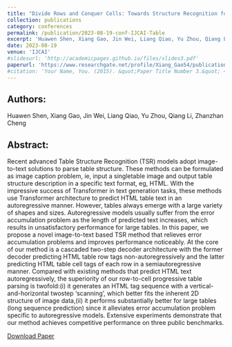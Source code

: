 ```yaml
---
title: "Divide Rows and Conquer Cells: Towards Structure Recognition for Large Tables"
collection: publications
category: conferences
permalink: /publication/2023-08-19-conf-IJCAI-Table
excerpt: 'Huawen Shen, Xiang Gao, Jin Wei, Liang Qiao, Yu Zhou, Qiang Li, Zhanzhan Cheng'
date: 2023-08-19
venue: 'IJCAI'
#slidesurl: 'http://academicpages.github.io/files/slides3.pdf'
paperurl: 'https://www.researchgate.net/profile/Xiang_Gao54/publication/373077707_Divide_Rows_and_Conquer_Cells_Towards_Structure_Recognition_for_Large_Tables/links/66ac5e5651aa0775f263cf87/Divide-Rows-and-Conquer-Cells-Towards-Structure-Recognition-for-Large-Tables.pdf'
#citation: 'Your Name, You. (2015). &quot;Paper Title Number 3.&quot; <i>Journal 1</i>. 1(3).'
---
```


Authors:
------
Huawen Shen, Xiang Gao, Jin Wei, Liang Qiao, Yu Zhou, Qiang Li, Zhanzhan Cheng

Abstract:
------
Recent advanced Table Structure Recognition (TSR) models adopt image-to-text solutions to parse table structure. These methods can be formulated as image caption problem, ie, input a singletable image and output table structure description in a specific text format, eg, HTML. With the impressive success of Transformer in text generation tasks, these methods use Transformer architecture to predict HTML table text in an autoregressive manner. However, tables always emerge with a large variety of shapes and sizes. Autoregressive models usually suffer from the error accumulation problem as the length of predicted text increases, which results in unsatisfactory performance for large tables. In this paper, we propose a novel image-to-text based TSR method that relieves error accumulation problems and improves performance noticeably. At the core of our method is a cascaded two-step decoder architecture with the former decoder predicting HTML table row tags non-autoregressively and the latter predicting HTML table cell tags of each row in a semiautoregressive manner. Compared with existing methods that predict HTML text autoregressively, the superiority of our row-to-cell progressive table parsing is twofold:(i) it generates an HTML tag sequence with a vertical-and-horizontal twostep ‘scanning’, which better fits the inherent 2D structure of image data,(ii) it performs substantially better for large tables (long sequence prediction) since it alleviates error accumulation problem specific to autoregressive models. Extensive experiments demonstrate that our method achieves competitive performance on three public benchmarks.

[Download Paper](https://www.researchgate.net/profile/Xiang_Gao54/publication/373077707_Divide_Rows_and_Conquer_Cells_Towards_Structure_Recognition_for_Large_Tables/links/66ac5e5651aa0775f263cf87/Divide-Rows-and-Conquer-Cells-Towards-Structure-Recognition-for-Large-Tables.pdf)